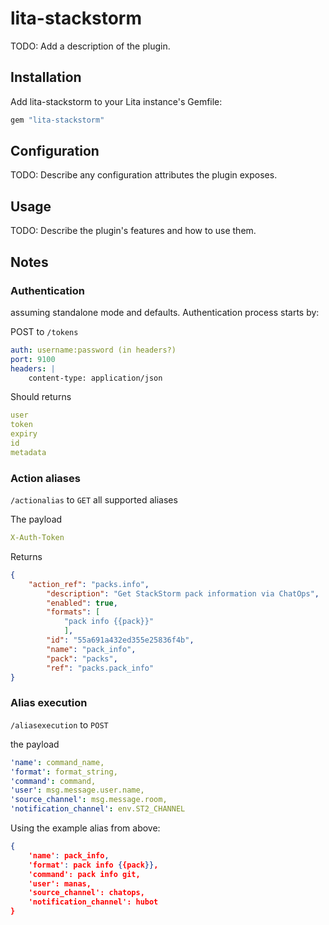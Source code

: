 # lita-stackstorm

TODO: Add a description of the plugin.

## Installation

Add lita-stackstorm to your Lita instance's Gemfile:

``` ruby
gem "lita-stackstorm"
```

## Configuration

TODO: Describe any configuration attributes the plugin exposes.

## Usage

TODO: Describe the plugin's features and how to use them.

## Notes

### Authentication

assuming standalone mode and defaults. Authentication process starts by:

POST to `/tokens`

```yaml
auth: username:password (in headers?)
port: 9100
headers: |
    content-type: application/json
```

Should returns

```yaml
user
token
expiry
id
metadata
```

### Action aliases

`/actionalias` to `GET` all supported aliases

The payload
```yaml
X-Auth-Token
```

Returns

```json
{
    "action_ref": "packs.info",
        "description": "Get StackStorm pack information via ChatOps",
        "enabled": true,
        "formats": [
            "pack info {{pack}}"
            ],
        "id": "55a691a432ed355e25836f4b",
        "name": "pack_info",
        "pack": "packs",
        "ref": "packs.pack_info"
}
```

### Alias execution
`/aliasexecution` to `POST`

the payload

```yaml
'name': command_name,
'format': format_string,
'command': command,
'user': msg.message.user.name,
'source_channel': msg.message.room,
'notification_channel': env.ST2_CHANNEL
```

Using the example alias from above:

```json
{
    'name': pack_info,
    'format': pack info {{pack}},
    'command': pack info git,
    'user': manas,
    'source_channel': chatops,
    'notification_channel': hubot
}
```
